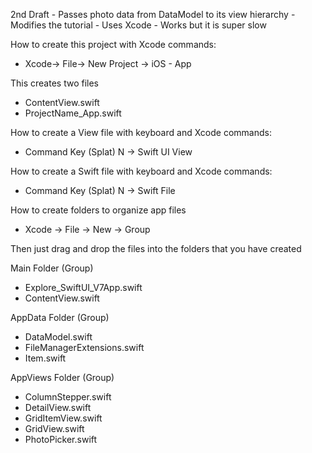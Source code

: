 2nd Draft - Passes photo data from DataModel to its view hierarchy - Modifies the tutorial - Uses Xcode - Works but it is super slow

How to create this project with Xcode commands:

* Xcode-> File-> New Project -> iOS - App

This creates two files

* ContentView.swift
* ProjectName_App.swift

How to create a View file with keyboard and Xcode commands:

* Command Key (Splat) N -> Swift UI View

How to create a Swift file with keyboard and Xcode commands:

* Command Key (Splat) N -> Swift File

How to create folders to organize app files

* Xcode -> File -> New -> Group

Then just drag and drop the files into the folders that you have created

Main Folder (Group)

* Explore_SwiftUI_V7App.swift
* ContentView.swift

AppData Folder (Group)

* DataModel.swift
* FileManagerExtensions.swift
* Item.swift

AppViews Folder (Group)

* ColumnStepper.swift
* DetailView.swift
* GridItemView.swift
* GridView.swift
* PhotoPicker.swift
